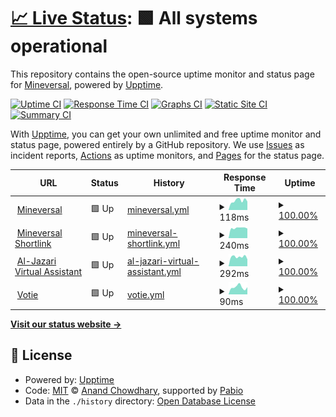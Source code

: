 # [📈 Live Status](https://status.mineversal.com): <!--live status--> **🟩 All systems operational**

This repository contains the open-source uptime monitor and status page for [Mineversal](https://mineversal.com), powered by [Upptime](https://github.com/upptime/upptime).

[![Uptime CI](https://github.com/Mineversal/Mineversal-Status/workflows/Uptime%20CI/badge.svg)](https://github.com/Mineversal/Mineversal-Status/actions?query=workflow%3A%22Uptime+CI%22)
[![Response Time CI](https://github.com/Mineversal/Mineversal-Status/workflows/Response%20Time%20CI/badge.svg)](https://github.com/Mineversal/Mineversal-Status/actions?query=workflow%3A%22Response+Time+CI%22)
[![Graphs CI](https://github.com/Mineversal/Mineversal-Status/workflows/Graphs%20CI/badge.svg)](https://github.com/Mineversal/Mineversal-Status/actions?query=workflow%3A%22Graphs+CI%22)
[![Static Site CI](https://github.com/Mineversal/Mineversal-Status/workflows/Static%20Site%20CI/badge.svg)](https://github.com/Mineversal/Mineversal-Status/actions?query=workflow%3A%22Static+Site+CI%22)
[![Summary CI](https://github.com/Mineversal/Mineversal-Status/workflows/Summary%20CI/badge.svg)](https://github.com/Mineversal/Mineversal-Status/actions?query=workflow%3A%22Summary+CI%22)

With [Upptime](https://upptime.js.org), you can get your own unlimited and free uptime monitor and status page, powered entirely by a GitHub repository. We use [Issues](https://github.com/Mineversal/Mineversal-Status/issues) as incident reports, [Actions](https://github.com/Mineversal/Mineversal-Status/actions) as uptime monitors, and [Pages](https://status.mineversal.com) for the status page.

<!--start: status pages-->
<!-- This summary is generated by Upptime (https://github.com/upptime/upptime) -->
<!-- Do not edit this manually, your changes will be overwritten -->
<!-- prettier-ignore -->
| URL | Status | History | Response Time | Uptime |
| --- | ------ | ------- | ------------- | ------ |
| <img alt="" src="https://icons.duckduckgo.com/ip3/mineversal.com.ico" height="13"> [Mineversal](https://mineversal.com) | 🟩 Up | [mineversal.yml](https://github.com/Mineversal/Mineversal-Status/commits/HEAD/history/mineversal.yml) | <details><summary><img alt="Response time graph" src="./graphs/mineversal/response-time-week.png" height="20"> 118ms</summary><br><a href="https://status.mineversal.com/history/mineversal"><img alt="Response time 151" src="https://img.shields.io/endpoint?url=https%3A%2F%2Fraw.githubusercontent.com%2FMineversal%2FMineversal-Status%2FHEAD%2Fapi%2Fmineversal%2Fresponse-time.json"></a><br><a href="https://status.mineversal.com/history/mineversal"><img alt="24-hour response time 107" src="https://img.shields.io/endpoint?url=https%3A%2F%2Fraw.githubusercontent.com%2FMineversal%2FMineversal-Status%2FHEAD%2Fapi%2Fmineversal%2Fresponse-time-day.json"></a><br><a href="https://status.mineversal.com/history/mineversal"><img alt="7-day response time 118" src="https://img.shields.io/endpoint?url=https%3A%2F%2Fraw.githubusercontent.com%2FMineversal%2FMineversal-Status%2FHEAD%2Fapi%2Fmineversal%2Fresponse-time-week.json"></a><br><a href="https://status.mineversal.com/history/mineversal"><img alt="30-day response time 141" src="https://img.shields.io/endpoint?url=https%3A%2F%2Fraw.githubusercontent.com%2FMineversal%2FMineversal-Status%2FHEAD%2Fapi%2Fmineversal%2Fresponse-time-month.json"></a><br><a href="https://status.mineversal.com/history/mineversal"><img alt="1-year response time 151" src="https://img.shields.io/endpoint?url=https%3A%2F%2Fraw.githubusercontent.com%2FMineversal%2FMineversal-Status%2FHEAD%2Fapi%2Fmineversal%2Fresponse-time-year.json"></a></details> | <details><summary><a href="https://status.mineversal.com/history/mineversal">100.00%</a></summary><a href="https://status.mineversal.com/history/mineversal"><img alt="All-time uptime 100.00%" src="https://img.shields.io/endpoint?url=https%3A%2F%2Fraw.githubusercontent.com%2FMineversal%2FMineversal-Status%2FHEAD%2Fapi%2Fmineversal%2Fuptime.json"></a><br><a href="https://status.mineversal.com/history/mineversal"><img alt="24-hour uptime 100.00%" src="https://img.shields.io/endpoint?url=https%3A%2F%2Fraw.githubusercontent.com%2FMineversal%2FMineversal-Status%2FHEAD%2Fapi%2Fmineversal%2Fuptime-day.json"></a><br><a href="https://status.mineversal.com/history/mineversal"><img alt="7-day uptime 100.00%" src="https://img.shields.io/endpoint?url=https%3A%2F%2Fraw.githubusercontent.com%2FMineversal%2FMineversal-Status%2FHEAD%2Fapi%2Fmineversal%2Fuptime-week.json"></a><br><a href="https://status.mineversal.com/history/mineversal"><img alt="30-day uptime 100.00%" src="https://img.shields.io/endpoint?url=https%3A%2F%2Fraw.githubusercontent.com%2FMineversal%2FMineversal-Status%2FHEAD%2Fapi%2Fmineversal%2Fuptime-month.json"></a><br><a href="https://status.mineversal.com/history/mineversal"><img alt="1-year uptime 100.00%" src="https://img.shields.io/endpoint?url=https%3A%2F%2Fraw.githubusercontent.com%2FMineversal%2FMineversal-Status%2FHEAD%2Fapi%2Fmineversal%2Fuptime-year.json"></a></details>
| <img alt="" src="https://icons.duckduckgo.com/ip3/mineversal.org.ico" height="13"> [Mineversal Shortlink](https://mineversal.org) | 🟩 Up | [mineversal-shortlink.yml](https://github.com/Mineversal/Mineversal-Status/commits/HEAD/history/mineversal-shortlink.yml) | <details><summary><img alt="Response time graph" src="./graphs/mineversal-shortlink/response-time-week.png" height="20"> 240ms</summary><br><a href="https://status.mineversal.com/history/mineversal-shortlink"><img alt="Response time 227" src="https://img.shields.io/endpoint?url=https%3A%2F%2Fraw.githubusercontent.com%2FMineversal%2FMineversal-Status%2FHEAD%2Fapi%2Fmineversal-shortlink%2Fresponse-time.json"></a><br><a href="https://status.mineversal.com/history/mineversal-shortlink"><img alt="24-hour response time 227" src="https://img.shields.io/endpoint?url=https%3A%2F%2Fraw.githubusercontent.com%2FMineversal%2FMineversal-Status%2FHEAD%2Fapi%2Fmineversal-shortlink%2Fresponse-time-day.json"></a><br><a href="https://status.mineversal.com/history/mineversal-shortlink"><img alt="7-day response time 240" src="https://img.shields.io/endpoint?url=https%3A%2F%2Fraw.githubusercontent.com%2FMineversal%2FMineversal-Status%2FHEAD%2Fapi%2Fmineversal-shortlink%2Fresponse-time-week.json"></a><br><a href="https://status.mineversal.com/history/mineversal-shortlink"><img alt="30-day response time 230" src="https://img.shields.io/endpoint?url=https%3A%2F%2Fraw.githubusercontent.com%2FMineversal%2FMineversal-Status%2FHEAD%2Fapi%2Fmineversal-shortlink%2Fresponse-time-month.json"></a><br><a href="https://status.mineversal.com/history/mineversal-shortlink"><img alt="1-year response time 227" src="https://img.shields.io/endpoint?url=https%3A%2F%2Fraw.githubusercontent.com%2FMineversal%2FMineversal-Status%2FHEAD%2Fapi%2Fmineversal-shortlink%2Fresponse-time-year.json"></a></details> | <details><summary><a href="https://status.mineversal.com/history/mineversal-shortlink">100.00%</a></summary><a href="https://status.mineversal.com/history/mineversal-shortlink"><img alt="All-time uptime 100.00%" src="https://img.shields.io/endpoint?url=https%3A%2F%2Fraw.githubusercontent.com%2FMineversal%2FMineversal-Status%2FHEAD%2Fapi%2Fmineversal-shortlink%2Fuptime.json"></a><br><a href="https://status.mineversal.com/history/mineversal-shortlink"><img alt="24-hour uptime 100.00%" src="https://img.shields.io/endpoint?url=https%3A%2F%2Fraw.githubusercontent.com%2FMineversal%2FMineversal-Status%2FHEAD%2Fapi%2Fmineversal-shortlink%2Fuptime-day.json"></a><br><a href="https://status.mineversal.com/history/mineversal-shortlink"><img alt="7-day uptime 100.00%" src="https://img.shields.io/endpoint?url=https%3A%2F%2Fraw.githubusercontent.com%2FMineversal%2FMineversal-Status%2FHEAD%2Fapi%2Fmineversal-shortlink%2Fuptime-week.json"></a><br><a href="https://status.mineversal.com/history/mineversal-shortlink"><img alt="30-day uptime 100.00%" src="https://img.shields.io/endpoint?url=https%3A%2F%2Fraw.githubusercontent.com%2FMineversal%2FMineversal-Status%2FHEAD%2Fapi%2Fmineversal-shortlink%2Fuptime-month.json"></a><br><a href="https://status.mineversal.com/history/mineversal-shortlink"><img alt="1-year uptime 100.00%" src="https://img.shields.io/endpoint?url=https%3A%2F%2Fraw.githubusercontent.com%2FMineversal%2FMineversal-Status%2FHEAD%2Fapi%2Fmineversal-shortlink%2Fuptime-year.json"></a></details>
| <img alt="" src="https://icons.duckduckgo.com/ip3/mineversal.net.ico" height="13"> [Al-Jazari Virtual Assistant](https://mineversal.net) | 🟩 Up | [al-jazari-virtual-assistant.yml](https://github.com/Mineversal/Mineversal-Status/commits/HEAD/history/al-jazari-virtual-assistant.yml) | <details><summary><img alt="Response time graph" src="./graphs/al-jazari-virtual-assistant/response-time-week.png" height="20"> 292ms</summary><br><a href="https://status.mineversal.com/history/al-jazari-virtual-assistant"><img alt="Response time 288" src="https://img.shields.io/endpoint?url=https%3A%2F%2Fraw.githubusercontent.com%2FMineversal%2FMineversal-Status%2FHEAD%2Fapi%2Fal-jazari-virtual-assistant%2Fresponse-time.json"></a><br><a href="https://status.mineversal.com/history/al-jazari-virtual-assistant"><img alt="24-hour response time 219" src="https://img.shields.io/endpoint?url=https%3A%2F%2Fraw.githubusercontent.com%2FMineversal%2FMineversal-Status%2FHEAD%2Fapi%2Fal-jazari-virtual-assistant%2Fresponse-time-day.json"></a><br><a href="https://status.mineversal.com/history/al-jazari-virtual-assistant"><img alt="7-day response time 292" src="https://img.shields.io/endpoint?url=https%3A%2F%2Fraw.githubusercontent.com%2FMineversal%2FMineversal-Status%2FHEAD%2Fapi%2Fal-jazari-virtual-assistant%2Fresponse-time-week.json"></a><br><a href="https://status.mineversal.com/history/al-jazari-virtual-assistant"><img alt="30-day response time 278" src="https://img.shields.io/endpoint?url=https%3A%2F%2Fraw.githubusercontent.com%2FMineversal%2FMineversal-Status%2FHEAD%2Fapi%2Fal-jazari-virtual-assistant%2Fresponse-time-month.json"></a><br><a href="https://status.mineversal.com/history/al-jazari-virtual-assistant"><img alt="1-year response time 288" src="https://img.shields.io/endpoint?url=https%3A%2F%2Fraw.githubusercontent.com%2FMineversal%2FMineversal-Status%2FHEAD%2Fapi%2Fal-jazari-virtual-assistant%2Fresponse-time-year.json"></a></details> | <details><summary><a href="https://status.mineversal.com/history/al-jazari-virtual-assistant">100.00%</a></summary><a href="https://status.mineversal.com/history/al-jazari-virtual-assistant"><img alt="All-time uptime 100.00%" src="https://img.shields.io/endpoint?url=https%3A%2F%2Fraw.githubusercontent.com%2FMineversal%2FMineversal-Status%2FHEAD%2Fapi%2Fal-jazari-virtual-assistant%2Fuptime.json"></a><br><a href="https://status.mineversal.com/history/al-jazari-virtual-assistant"><img alt="24-hour uptime 100.00%" src="https://img.shields.io/endpoint?url=https%3A%2F%2Fraw.githubusercontent.com%2FMineversal%2FMineversal-Status%2FHEAD%2Fapi%2Fal-jazari-virtual-assistant%2Fuptime-day.json"></a><br><a href="https://status.mineversal.com/history/al-jazari-virtual-assistant"><img alt="7-day uptime 100.00%" src="https://img.shields.io/endpoint?url=https%3A%2F%2Fraw.githubusercontent.com%2FMineversal%2FMineversal-Status%2FHEAD%2Fapi%2Fal-jazari-virtual-assistant%2Fuptime-week.json"></a><br><a href="https://status.mineversal.com/history/al-jazari-virtual-assistant"><img alt="30-day uptime 100.00%" src="https://img.shields.io/endpoint?url=https%3A%2F%2Fraw.githubusercontent.com%2FMineversal%2FMineversal-Status%2FHEAD%2Fapi%2Fal-jazari-virtual-assistant%2Fuptime-month.json"></a><br><a href="https://status.mineversal.com/history/al-jazari-virtual-assistant"><img alt="1-year uptime 100.00%" src="https://img.shields.io/endpoint?url=https%3A%2F%2Fraw.githubusercontent.com%2FMineversal%2FMineversal-Status%2FHEAD%2Fapi%2Fal-jazari-virtual-assistant%2Fuptime-year.json"></a></details>
| <img alt="" src="https://icons.duckduckgo.com/ip3/votie.mineversal.com.ico" height="13"> [Votie](https://votie.mineversal.com) | 🟩 Up | [votie.yml](https://github.com/Mineversal/Mineversal-Status/commits/HEAD/history/votie.yml) | <details><summary><img alt="Response time graph" src="./graphs/votie/response-time-week.png" height="20"> 90ms</summary><br><a href="https://status.mineversal.com/history/votie"><img alt="Response time 97" src="https://img.shields.io/endpoint?url=https%3A%2F%2Fraw.githubusercontent.com%2FMineversal%2FMineversal-Status%2FHEAD%2Fapi%2Fvotie%2Fresponse-time.json"></a><br><a href="https://status.mineversal.com/history/votie"><img alt="24-hour response time 90" src="https://img.shields.io/endpoint?url=https%3A%2F%2Fraw.githubusercontent.com%2FMineversal%2FMineversal-Status%2FHEAD%2Fapi%2Fvotie%2Fresponse-time-day.json"></a><br><a href="https://status.mineversal.com/history/votie"><img alt="7-day response time 90" src="https://img.shields.io/endpoint?url=https%3A%2F%2Fraw.githubusercontent.com%2FMineversal%2FMineversal-Status%2FHEAD%2Fapi%2Fvotie%2Fresponse-time-week.json"></a><br><a href="https://status.mineversal.com/history/votie"><img alt="30-day response time 96" src="https://img.shields.io/endpoint?url=https%3A%2F%2Fraw.githubusercontent.com%2FMineversal%2FMineversal-Status%2FHEAD%2Fapi%2Fvotie%2Fresponse-time-month.json"></a><br><a href="https://status.mineversal.com/history/votie"><img alt="1-year response time 97" src="https://img.shields.io/endpoint?url=https%3A%2F%2Fraw.githubusercontent.com%2FMineversal%2FMineversal-Status%2FHEAD%2Fapi%2Fvotie%2Fresponse-time-year.json"></a></details> | <details><summary><a href="https://status.mineversal.com/history/votie">100.00%</a></summary><a href="https://status.mineversal.com/history/votie"><img alt="All-time uptime 100.00%" src="https://img.shields.io/endpoint?url=https%3A%2F%2Fraw.githubusercontent.com%2FMineversal%2FMineversal-Status%2FHEAD%2Fapi%2Fvotie%2Fuptime.json"></a><br><a href="https://status.mineversal.com/history/votie"><img alt="24-hour uptime 100.00%" src="https://img.shields.io/endpoint?url=https%3A%2F%2Fraw.githubusercontent.com%2FMineversal%2FMineversal-Status%2FHEAD%2Fapi%2Fvotie%2Fuptime-day.json"></a><br><a href="https://status.mineversal.com/history/votie"><img alt="7-day uptime 100.00%" src="https://img.shields.io/endpoint?url=https%3A%2F%2Fraw.githubusercontent.com%2FMineversal%2FMineversal-Status%2FHEAD%2Fapi%2Fvotie%2Fuptime-week.json"></a><br><a href="https://status.mineversal.com/history/votie"><img alt="30-day uptime 100.00%" src="https://img.shields.io/endpoint?url=https%3A%2F%2Fraw.githubusercontent.com%2FMineversal%2FMineversal-Status%2FHEAD%2Fapi%2Fvotie%2Fuptime-month.json"></a><br><a href="https://status.mineversal.com/history/votie"><img alt="1-year uptime 100.00%" src="https://img.shields.io/endpoint?url=https%3A%2F%2Fraw.githubusercontent.com%2FMineversal%2FMineversal-Status%2FHEAD%2Fapi%2Fvotie%2Fuptime-year.json"></a></details>

<!--end: status pages-->

[**Visit our status website →**](https://status.mineversal.com)

## 📄 License

- Powered by: [Upptime](https://github.com/upptime/upptime)
- Code: [MIT](./LICENSE) © [Anand Chowdhary](https://anandchowdhary.com), supported by [Pabio](https://pabio.com)
- Data in the `./history` directory: [Open Database License](https://opendatacommons.org/licenses/odbl/1-0/)
